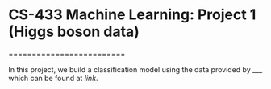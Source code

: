 # CS-433 Machine Learning: Project 1 (Higgs boson data)
=========================

In this project, we build a classification model using the data
provided by ___ which can be found at _link_.



